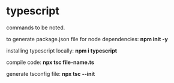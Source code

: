 # typescript

commands to be noted.

to generate package.json file for node dependencies: 
**npm init -y**

installing typescript locally: 
**npm i typescript**

compile code: 
**npx tsc file-name.ts**

generate tsconfig file: 
**npx tsc --init**
